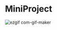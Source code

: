 # MiniProject
![ezgif com-gif-maker](https://user-images.githubusercontent.com/59229663/142220832-51e724df-a141-40ba-9c99-a46ab27a1285.gif)

